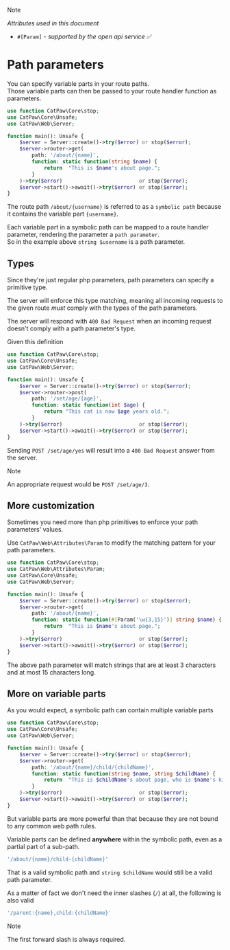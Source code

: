 > [!NOTE]
> _Attributes used in this document_
> - `#[Param]` - _supported by the open api service_ ✅

# Path parameters

You can specify variable parts in your route paths.\
Those variable parts can then be passed to your route handler function as parameters.

```php
use function CatPaw\Core\stop;
use CatPaw\Core\Unsafe;
use CatPaw\Web\Server;

function main(): Unsafe {
    $server = Server::create()->try($error) or stop($error);
    $server->router->get(
        path: '/about/{name}',
        function: static function(string $name) {
            return  "This is $name's about page.";
        }
    )->try($error)                         or stop($error);
    $server->start()->await()->try($error) or stop($error);
}
```

The route path `/about/{username}` is referred to as a `symbolic path` because it contains the variable
part `{username}`.

Each variable part in a symbolic path can be mapped to a route handler parameter, rendering the parameter
a `path parameter`.\
So in the example above `string $username` is a path parameter.

## Types

Since they're just regular php parameters, path parameters can specify a primitive type.

The server will enforce this type matching, meaning all incoming requests to the given route _must_ comply with the
types of the path parameters.

The server will respond with `400 Bad Request` when an incoming request doesn't comply with a path parameter's type.

Given this definition

```php
use function CatPaw\Core\stop;
use CatPaw\Core\Unsafe;
use CatPaw\Web\Server;

function main(): Unsafe {
    $server = Server::create()->try($error) or stop($error);
    $server->router->post(
        path: '/set/age/{age}',
        function: static function(int $age) {
            return "This cat is now $age years old.";
        }
    )->try($error)                         or stop($error);
    $server->start()->await()->try($error) or stop($error);
}
```

Sending `POST /set/age/yes` will result into a `400 Bad Request` answer from the server.

> [!NOTE]
> An appropriate request would be `POST /set/age/3`.

## More customization

Sometimes you need more than php primitives to enforce your path parameters' values.

Use `CatPaw\Web\Attributes\Param` to modify the matching pattern for your path parameters.

```php
use function CatPaw\Core\stop;
use CatPaw\Web\Attributes\Param;
use CatPaw\Core\Unsafe;
use CatPaw\Web\Server;

function main(): Unsafe {
    $server = Server::create()->try($error) or stop($error);
    $server->router->get(
        path: '/about/{name}',
        function: static function(#[Param('\w{3,15}')] string $name) {
            return  "This is $name's about page.";
        }
    )->try($error)                         or stop($error);
    $server->start()->await()->try($error) or stop($error);
}
```

The above path parameter will match strings that are at least 3 characters and at most 15 characters long.

## More on variable parts

As you would expect, a symbolic path can contain multiple variable parts

```php
use function CatPaw\Core\stop;
use CatPaw\Core\Unsafe;
use CatPaw\Web\Server;

function main(): Unsafe {
    $server = Server::create()->try($error) or stop($error);
    $server->router->get(
        path: '/about/{name}/child/{childName}',
        function: static function(string $name, string $childName) {
            return  "This is $childName's about page, who is $name's kitten.";
        }
    )->try($error)                         or stop($error);
    $server->start()->await()->try($error) or stop($error);
}
```

But variable parts are more powerful than that because they are not bound to any common web path rules.

Variable parts can be defined **anywhere** within the symbolic path, even as a partial part of a sub-path.

```php
'/about/{name}/child-{childName}'
```

That is a valid symbolic path and `string $childName` would still be a valid path parameter.

As a matter of fact we don't need the inner slashes (`/`) at all, the following is also valid

```php
'/parent:{name},child:{childName}'
```

> [!NOTE]
> The first forward slash is always required.
